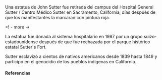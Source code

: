 Una estatua de John Sutter fue retirada del campus del Hospital General Sutter / Centro Médico Sutter en Sacramento, California, días después de que los manifestantes la marcaran con pintura roja.

<! - more ->

La estatua fue donada al sistema hospitalario en 1987 por un grupo suizo-estadounidense después de que fue rechazada por el parque histórico estatal Sutter's Fort.

Sutter esclavizó a cientos de nativos americanos desde 1839 hasta 1849 y participó en el genocidio de los pueblos indígenas en California.

#### Referencias

[^ 1]: [Estatua de John Sutter fuera del hospital de Sacramento siendo removida] (https://www.kcra.com/article/john-sutter-statue-sacramento-hospital-being-removed/32871903)

[^ 2]: [Estatua de Sacramento John Sutter eliminada después de vandalismo reciente] (https://sacramento.cbslocal.com/2020/06/15/sacramento-john-sutter-statue-removed/)

[^ 3]: [Estatua de John Sutter en Sacramento salpicada de pintura roja] (https://sacramento.cbslocal.com/2020/06/09/john-sutter-statue-vandalism-paint-sacramento/)

[^ 4]: [Los nativos americanos esclavizados que hicieron posible la rebatiña del oro] (https://www.history.com/news/the-enslaved-native-americans-who-made-the-gold-rush-possible)

